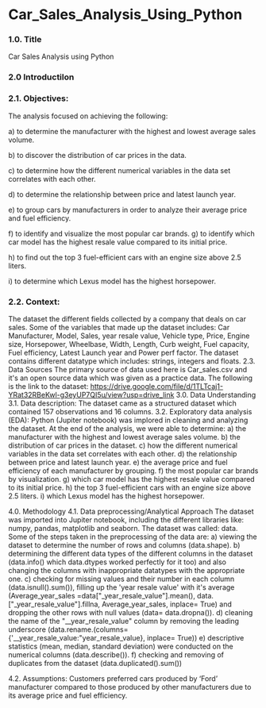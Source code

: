 # Car_Sales_Analysis_Using_Python

### 1.0. Title
Car Sales Analysis using Python

### 2.0 Introductilon
### 2.1. Objectives: 

The analysis focused on achieving the following:

a) to determine the manufacturer with the highest and lowest average sales volume.

b) to discover the distribution of car prices in the data.

c) to determine how the different numerical variables in the data set correlates with each other.

d) to determine the relationship between price and latest launch year.

e) to group cars by manufacturers in order to analyze their average price and fuel efficiency.

f) to identify and visualize the most popular car brands. g) to identify which car model has the highest resale value compared to its initial price.

h) to find out the top 3 fuel-efficient cars with an engine size above 2.5 liters.

i) to determine which Lexus model has the highest horsepower.

### 2.2. Context:

The dataset the different fields collected by a company that deals on car sales.  Some of the variables that made up the dataset includes: Car Manufacturer, Model, Sales, year resale value, Vehicle type, Price, Engine size, Horsepower, Wheelbase, Width, Length, Curb weight, Fuel capacity, Fuel efficiency, Latest Launch year and Power perf factor. The dataset contains different datatype which includes: strings, integers and floats.
2.3. Data Sources
The primary source of data used here is Car_sales.csv and it's an open source data which was given as a practice data. The following is the link to the dataset: https://drive.google.com/file/d/1TLTcaj1-YRat32RBeKwl-g3eyUP7QI5u/view?usp=drive_link
3.0. Data Understanding
3.1. Data description: The dataset came as a structured dataset which contained 157 observations and 16 columns. 
3.2. Exploratory data analysis (EDA): Python (Jupiter notebook) was implored in cleaning and analyzing the dataset. At the end of the analysis, we were able to determine:
a) the manufacturer with the highest and lowest average sales volume.
b) the distribution of car prices in the dataset.
c) how the different numerical variables in the data set correlates with each other.
d) the relationship between price and latest launch year.
e) the average price and fuel efficiency of each manufacturer by grouping.
f)  the most popular car brands by visualization.
g) which car model has the highest resale value compared to its initial price.
h) the top 3 fuel-efficient cars with an engine size above 2.5 liters.
i) which Lexus model has the highest horsepower.

4.0. Methodology
4.1. Data preprocessing/Analytical Approach
The dataset was imported into Jupiter notebook, including the different libraries like: numpy, pandas, matplotlib and seaborn. The dataset was called: data.
Some of the steps taken in the preprocessing of the data are:
a) viewing the dataset to determine the number of rows and columns (data.shape).
b) determining the different data types of the different columns in the dataset (data.info() which data.dtypes worked perfectly for it too) and also changing the columns with inappropriate datatypes with the appropriate one.
c) checking for missing values and their number in each column (data.isnull().sum()), filling up the 'year resale value' with it's average (Average_year_sales =data["_year_resale_value"].mean(), data.["_year_resale_value"].fillna, Average_year_sales, inplace= True) and dropping the other rows with null values (data= data.dropna()).
d) cleaning the name of the "__year_resale_value" column by removing the leading underscore (data.rename.(columns={'__year_resale_value:"year_resale_value}, inplace= True))
e) descriptive statistics (mean, median, standard deviation) were conducted on the numerical columns (data.describe()).
f) checking and removing of duplicates from the dataset (data.duplicated().sum())

4.2. Assumptions:
Customers preferred cars produced by ‘Ford’ manufacturer compared to those produced by other manufacturers due to its average price and fuel efficiency.
